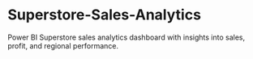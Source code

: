 # Superstore-Sales-Analytics
Power BI Superstore sales analytics dashboard with insights into sales, profit, and regional performance.
